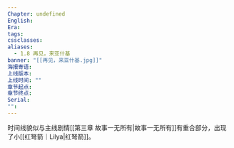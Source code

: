 ```yaml
---
Chapter: undefined
English: 
Era: 
tags: 
cssclasses: 
aliases:
  - 1.8 再见，来亚什基
banner: "[[再见，来亚什基.jpg]]"
海报寄语: 
上线版本: 
上线时间: ""
章节起点: 
章节终点: 
Serial: 
"":
---
```

时间线貌似与主线剧情[[第三章 故事一无所有|故事一无所有]]有重合部分，出现了小[[红弩箭｜Lilya|红弩箭]]。